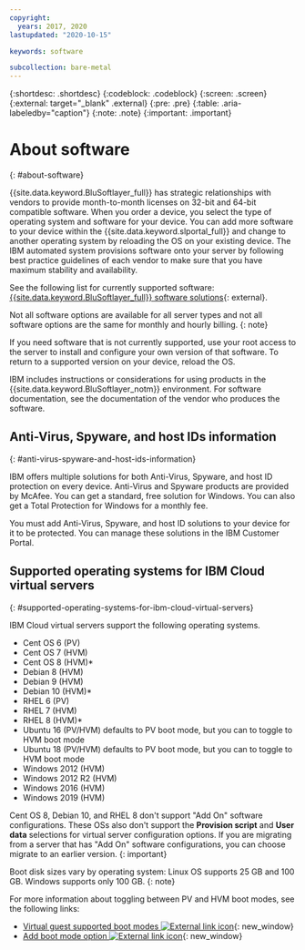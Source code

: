 ```yaml
---
copyright:
  years: 2017, 2020
lastupdated: "2020-10-15"

keywords: software

subcollection: bare-metal
---
```


{:shortdesc: .shortdesc}
{:codeblock: .codeblock}
{:screen: .screen}
{:external: target="_blank" .external}
{:pre: .pre}
{:table: .aria-labeledby="caption"}
{:note: .note}
{:important: .important}

# About software
{: #about-software}

{{site.data.keyword.BluSoftlayer_full}} has strategic relationships with vendors to provide month-to-month licenses on 32-bit and 64-bit compatible software. When you order a device, you select the type of operating system and software for your device. You can add more software to your device within the {{site.data.keyword.slportal_full}} and change to another operating system by reloading the OS on your existing device. The IBM automated system provisions software onto your server by following best practice guidelines of each vendor to make sure that you have maximum stability and availability.

See the following list for currently supported software: [{{site.data.keyword.BluSoftlayer_full}} software solutions](https://cloud.ibm.com/catalog#software){: external}.

Not all software options are available for all server types and not all software options are the same for monthly and hourly billing.
{: note}

If you need software that is not currently supported, use your root access to the server to install and configure your own version of that software.  To return to a supported version on your device, reload the OS.

IBM includes instructions or considerations for using products in the {{site.data.keyword.BluSoftlayer_notm}} environment. For software documentation, see the documentation of the vendor who produces the software.

## Anti-Virus, Spyware, and host IDs information
{: #anti-virus-spyware-and-host-ids-information}

IBM offers multiple solutions for both Anti-Virus, Spyware, and host ID protection on every device. Anti-Virus and Spyware products are provided by McAfee. You can get a standard, free solution for Windows. You can also get a Total Protection for Windows for a monthly fee.

You must add Anti-Virus, Spyware, and host ID solutions to your device for it to be protected. You can manage these solutions in the IBM Customer Portal.

## Supported operating systems for IBM Cloud virtual servers
{: #supported-operating-systems-for-ibm-cloud-virtual-servers}

IBM Cloud virtual servers support the following operating systems.

- Cent OS 6 (PV)
- Cent OS 7 (HVM)
- Cent OS 8 (HVM)*
- Debian 8 (HVM)
- Debian 9 (HVM)
- Debian 10 (HVM)*
- RHEL 6 (PV)
- RHEL 7 (HVM)
- RHEL 8 (HVM)*
- Ubuntu 16 (PV/HVM) defaults to PV boot mode, but you can to toggle to HVM boot mode
- Ubuntu 18 (PV/HVM) defaults to PV boot mode, but you can to toggle to HVM boot mode
- Windows 2012 (HVM)
- Windows 2012 R2 (HVM)
- Windows 2016 (HVM)
- Windows 2019 (HVM)

Cent OS 8, Debian 10, and RHEL 8 don't support "Add On" software configurations. These OSs also don't support the **Provision script** and **User data** selections for virtual server configuration options. If you are migrating from a server that has "Add On" software configurations, you can choose migrate to an earlier version.
{: important}

Boot disk sizes vary by operating system: Linux OS supports 25 GB and 100 GB. Windows supports only 100 GB.
{: note}

For more information about toggling between PV and HVM boot modes, see the following links:
* [Virtual guest supported boot modes ![External link icon](../../icons/launch-glyph.svg "External link icon")](https://sldn.softlayer.com/reference/services/SoftLayer_Virtual_Guest_Block_Device_Template_Group/getSupportedBootModes){: new_window}
* [Add boot mode option ![External link icon](../../icons/launch-glyph.svg "External link icon")](https://github.com/softlayer/softlayer-python/pull/936/files/09c35a9595651d66f3e117a055efe585745ba2b3){: new_window}
